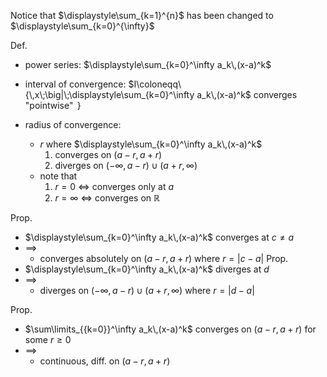 
Notice that  $\displaystyle\sum_{k=1}^{n}$  has been changed to  $\displaystyle\sum_{k=0}^{\infty}$

Def.
- power series:  $\displaystyle\sum_{k=0}^\infty a_k\,(x-a)^k$
	
- interval of convergence:  $I\coloneqq\{\,x\;\big|\;\displaystyle\sum_{k=0}^\infty a_k\,(x-a)^k$  converges "pointwise" $\,\}$
- radius of convergence:
	- $r$  where  $\displaystyle\sum_{k=0}^\infty a_k\,(x-a)^k$
	  1. converges on  $(a-r,\,a+r)$
	  2. diverges on  $(-\infty,\, a-r)\cup(a+r,\,\infty)$
	- note that
	  1. $r=0$ $\iff$ converges only at  $a$
	  2. $r=\infty$ $\iff$ converges on  $\mathbb{R}$

Prop.
- $\displaystyle\sum_{k=0}^\infty a_k\,(x-a)^k$ converges at $c\neq a$
- $\implies$ 
	- converges absolutely on $(a-r,\,a+r)$ where $r=|c-a|$
Prop.
- $\displaystyle\sum_{k=0}^\infty a_k\,(x-a)^k$ diverges at $d$
- $\implies$
	- diverges on $(-\infty,\, a-r)\cup(a+r,\,\infty)$ where $r=|d-a|$

Prop.
- $\sum\limits_{{k=0}}^\infty a_k\,(x-a)^k$ converges on $(a-r,\,a+r)$ for some $r\geq 0$
- $\implies$
	- continuous, diff. on $(a-r,\,a+r)$
